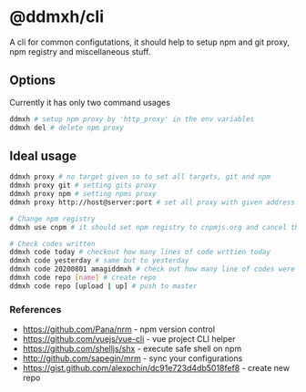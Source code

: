 # @ddmxh/cli

A cli for common configutations, it should help to setup npm and git proxy, npm registry and miscellaneous stuff.

## Options

Currently it has only two command usages

```bash
ddmxh # setup npm proxy by 'http_proxy' in the env variables
ddmxh del # delete npm proxy
```

## Ideal usage

```bash
ddmxh proxy # no target given so to set all targets, git and npm
ddmxh proxy git # setting gits proxy
ddmxh proxy npm # setting npms proxy
ddmxh proxy http://host@server:port # set all proxy with given address

# Change npm registry
ddmxh use cnpm # it should set npm registry to cnpmjs.org and cancel the proxy

# Check codes written
ddmxh code today # checkout how many lines of code wrttien today
ddmxh code yesterday # same but to yesterday
ddmxh code 20200801 amagiddmxh # check out how many line of codes were written by amagiddmxh at date 20200801
ddmxh code repo [name] # create repo
ddmxh code repo [upload | up] # push to master
```

### References

- <https://github.com/Pana/nrm> - npm version control
- <https://github.com/vuejs/vue-cli> - vue project CLI helper
- <https://github.com/shelljs/shx> - execute safe shell on npm
- <http://github.com/sapegin/mrm> - sync your configurations
- <https://gist.github.com/alexpchin/dc91e723d4db5018fef8> - create new repo